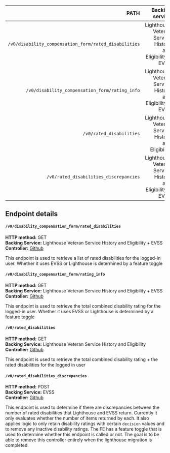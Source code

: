 |                                                  PATH |                                           Backing service |                                               Details |
| ----------------------------------------------------: | --------------------------------------------------------: | ----------------------------------------------------- |
| `/v0/disability_compensation_form/rated_disabilities` | Lighthouse Veteran Service History and Eligibility + EVSS |                          [Link](#v0benefits_claimsid) |
|        `/v0/disability_compensation_form/rating_info` | Lighthouse Veteran Service History and Eligibility + EVSS |                            [Link](#v0benefits_claims) |
|                              `/v0/rated_disabilities` |        Lighthouse Veteran Service History and Eligibility |                [Link](#v0benefits_claimsidsubmit5103) |
|                `/v0/rated_disabilities_discrepancies` | Lighthouse Veteran Service History and Eligibility + EVSS |                     [Link](#v0evssidrequest_decision) |

## Endpoint details

#### `/v0/disability_compensation_form/rated_disabilities`
**HTTP method:** GET \
**Backing Service:** Lighthouse Veteran Service History and Eligibility + EVSS \
**Controller:** [Github](https://github.com/department-of-veterans-affairs/vets-api/blob/2b7d0e7/app/controllers/v0/disability_compensation_forms_controller.rb#L18-L31)

This endpoint is used to retrieve a list of rated disabilities for the logged-in user. Whether it uses EVSS or Lighthouse is determined by a feature toggle


#### `/v0/disability_compensation_form/rating_info`
**HTTP method:** GET \
**Backing Service:** Lighthouse Veteran Service History and Eligibility + EVSS \
**Controller:** [Github](https://github.com/department-of-veterans-affairs/vets-api/blob/2b7d0e7/app/controllers/v0/disability_compensation_forms_controller.rb#L85-L101)

This endpoint is used to retrieve the total combined disability rating for the logged-in user. Whether it uses EVSS or Lighthouse is determined by a feature toggle


#### `/v0/rated_disabilities`
**HTTP method:** GET \
**Backing Service:** Lighthouse Veteran Service History and Eligibility \
**Controller:** [Github](https://github.com/department-of-veterans-affairs/vets-api/blob/2b7d0e7/app/controllers/v0/rated_disabilities_controller.rb#L10-L23)

This endpoint is used to retrieve the total combined disability rating + the rated disabilities for the logged in user


#### `/v0/rated_disabilities_discrepancies`
**HTTP method:** POST \
**Backing Service:** EVSS \
**Controller:** [Github](https://github.com/department-of-veterans-affairs/vets-api/blob/2b7d0e7/app/controllers/v0/rated_disabilities_discrepancies_controller.rb#L14-L27)

This endpoint is used to determine if there are discrepancies between the number of rated disabilities that Lighthouse and EVSS return. Currently it only evaluates whether the number of items returned by each. It also applies logic to only retain disability ratings with certain `decision` values and to remove any inactive disability ratings. The FE has a feature toggle that is used to determine whether this endpoint is called or not. The goal is to be able to remove this controller entirely when the lighthouse migration is completed.
